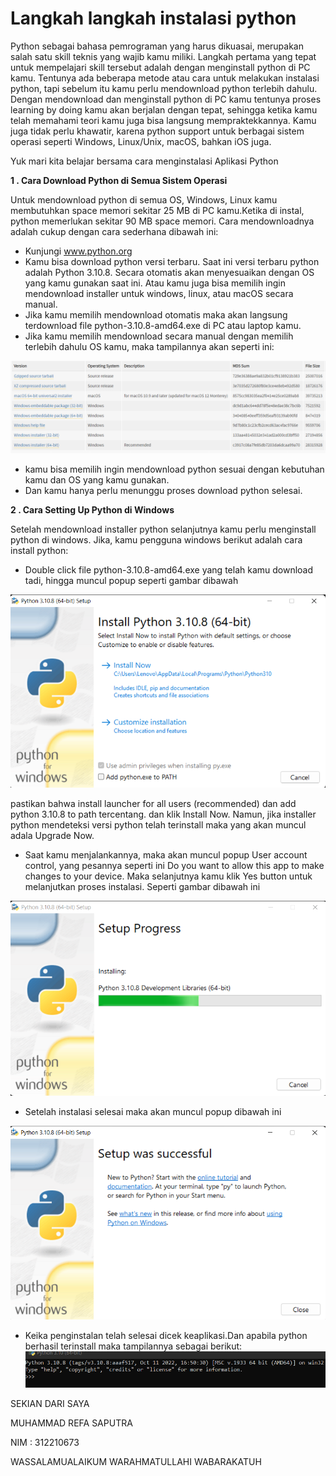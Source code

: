 # Langkah langkah instalasi python
Python sebagai bahasa pemrograman yang harus dikuasai, merupakan salah satu skill teknis yang wajib kamu miliki. Langkah pertama yang tepat untuk mempelajari skill tersebut adalah dengan menginstall python di PC kamu. Tentunya ada beberapa metode atau cara untuk melakukan instalasi python, tapi sebelum itu kamu perlu mendownload python terlebih dahulu. Dengan mendownload dan menginstall python di PC kamu tentunya proses learning by doing kamu akan berjalan dengan tepat, sehingga ketika kamu telah memahami teori kamu juga bisa langsung mempraktekkannya. Kamu juga tidak perlu khawatir, karena python support untuk berbagai sistem operasi seperti Windows, Linux/Unix, macOS, bahkan iOS juga. 

Yuk mari kita belajar bersama cara menginstalasi Aplikasi Python

**1 . Cara Download Python di Semua Sistem Operasi**

Untuk mendownload python di semua OS, Windows, Linux kamu membutuhkan space memori sekitar 25 MB di PC kamu.Ketika di instal, python memerlukan sekitar 90 MB space memori. Cara mendownloadnya adalah cukup dengan cara sederhana dibawah ini:

* Kunjungi www.python.org
* Kamu bisa download python versi terbaru. Saat ini versi terbaru python adalah Python 3.10.8. Secara otomatis akan menyesuaikan dengan OS yang kamu gunakan saat ini. Atau kamu juga bisa memilih ingin mendownload installer untuk windows, linux, atau macOS secara manual.
* Jika kamu memilih mendownload otomatis maka akan langsung terdownload file python-3.10.8-amd64.exe di PC atau laptop kamu.
* Jika kamu memilih mendownload secara manual dengan memilih terlebih dahulu OS kamu, maka tampilannya akan seperti ini:

![Gambar 1](SS/1.png)

* kamu bisa memilih ingin mendownload python sesuai dengan kebutuhan kamu dan OS yang kamu gunakan.
* Dan kamu hanya perlu menunggu proses download python selesai.

**2 . Cara Setting Up Python di Windows**

Setelah mendownload installer python selanjutnya kamu perlu menginstall python di windows. Jika, kamu pengguna windows berikut adalah cara install python:

* Double click file python-3.10.8-amd64.exe yang telah kamu download tadi, hingga muncul popup seperti gambar dibawah

![Gamnbar 2](SS/2.png)

pastikan bahwa install launcher for all users (recommended) dan add python 3.10.8 to path tercentang. dan klik Install Now. Namun, jika installer python mendeteksi versi python telah terinstall maka yang akan muncul adala Upgrade Now.
* Saat kamu menjalankannya, maka akan muncul popup User account control, yang pesannya seperti ini Do you want to allow this app to make changes to your device. Maka selanjutnya kamu klik Yes button untuk melanjutkan proses instalasi. Seperti gambar dibawah ini

![Gambar 4](SS/4.png)

* Setelah instalasi selesai maka akan muncul popup dibawah ini

![Gambar 3](SS/3.png)
* Keika penginstalan telah selesai dicek keaplikasi.Dan apabila python berhasil terinstall maka tampilannya sebagai berikut:
![Gambar 5](SS/5.png)

SEKIAN DARI SAYA

MUHAMMAD REFA SAPUTRA

NIM : 312210673

WASSALAMUALAIKUM WARAHMATULLAHI WABARAKATUH